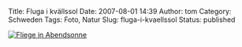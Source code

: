 Title: Fluga i kvällssol 
Date: 2007-08-01 14:39
Author: tom
Category: Schweden
Tags: Foto, Natur
Slug: fluga-i-kvaellssol
Status: published

[![Fliege in
Abendsonne](/pic/flugaikvallssol_s.jpg "Fliege in Abendsonne")](/pic/flugaikvallssol_l.jpg)

